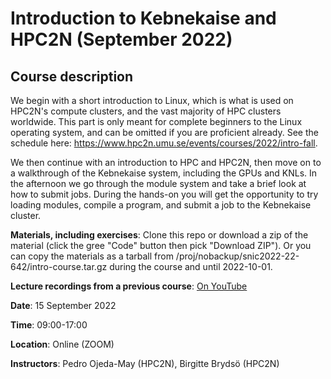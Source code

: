 # Introduction to Kebnekaise and HPC2N (September 2022)

## Course description

We begin with a short introduction to Linux, which is what is used on HPC2N's compute clusters, and the vast majority of HPC clusters worldwide. 
This part is only meant for complete beginners to the Linux operating system, and can be omitted if you are proficient already. See the schedule here: https://www.hpc2n.umu.se/events/courses/2022/intro-fall. 

We then continue with an introduction to HPC and HPC2N, then move on to a walkthrough of the Kebnekaise system, including the GPUs and KNLs.
In the afternoon we go through the module system and take a brief look at how to submit jobs. During the hands-on you will get the opportunity
to try loading modules, compile a program, and submit a job to the Kebnekaise cluster.

**Materials, including exercises**: Clone this repo or download a zip of the material (click the gree "Code" button then pick "Download ZIP"). Or you can copy the materials as a tarball from /proj/nobackup/snic2022-22-642/intro-course.tar.gz during the course and until 2022-10-01. 

**Lecture recordings from a previous course**: [On YouTube](https://youtube.com/playlist?list=PL6jMHLEmPVLwVjv1T9CtHIdgSlHVAUviZ)

**Date**: 15 September 2022

**Time**: 09:00-17:00

**Location**: Online (ZOOM)

**Instructors**: Pedro Ojeda-May (HPC2N), Birgitte Brydsö (HPC2N)
